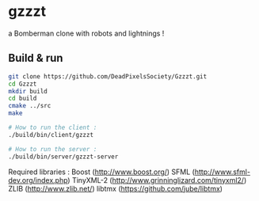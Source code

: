 gzzzt
=====

a Bomberman clone with robots and lightnings !


Build & run
-----------

``` bash
git clone https://github.com/DeadPixelsSociety/Gzzzt.git
cd Gzzzt
mkdir build
cd build
cmake ../src
make

# How to run the client :
./build/bin/client/gzzzt

# How to run the server :
./build/bin/server/gzzzt-server
```

Required libraries :
Boost (http://www.boost.org/)
SFML (http://www.sfml-dev.org/index.php)
TinyXML-2 (http://www.grinninglizard.com/tinyxml2/)
ZLIB (http://www.zlib.net/)
libtmx (https://github.com/jube/libtmx)
